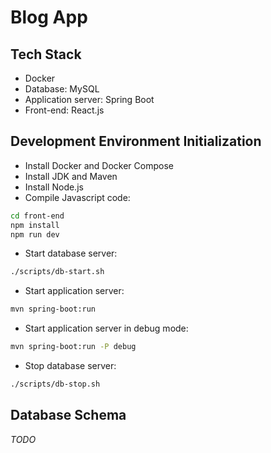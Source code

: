 # Blog App

## Tech Stack

- Docker
- Database: MySQL
- Application server: Spring Boot
- Front-end: React.js

## Development Environment Initialization

- Install Docker and Docker Compose
- Install JDK and Maven
- Install Node.js
- Compile Javascript code:
```sh
cd front-end
npm install
npm run dev
``` 
- Start database server:
```sh
./scripts/db-start.sh
```

- Start application server:
```sh
mvn spring-boot:run
```

- Start application server in debug mode:
```sh
mvn spring-boot:run -P debug
```

- Stop database server:
```sh
./scripts/db-stop.sh
```

## Database Schema

_TODO_

